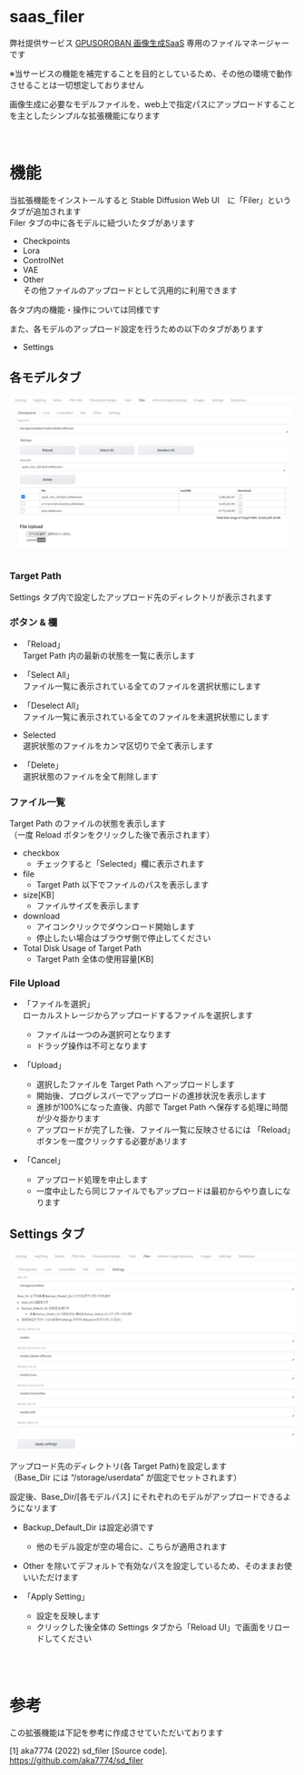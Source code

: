 # saas_filer
弊社提供サービス [GPUSOROBAN 画像生成SaaS](https://imagegen.highreso.jp/) 専用のファイルマネージャーです

※当サービスの機能を補完することを目的としているため、その他の環境で動作させることは一切想定しておりません

画像生成に必要なモデルファイルを、web上で指定パスにアップロードすることを主としたシンプルな拡張機能になります

<br>

# 機能

当拡張機能をインストールすると Stable Diffusion Web UI　に「Filer」というタブが追加されます  
Filer タブの中に各モデルに紐づいたタブがあリます  
- Checkpoints
- Lora
- ControlNet
- VAE
- Other  
その他ファイルのアップロードとして汎用的に利用できます

各タブ内の機能・操作については同様です

また、各モデルのアップロード設定を行うための以下のタブがあります
- Settings


## 各モデルタブ

![Checkpoints tab](image/Checkpoints.png)

### Target Path  
Settings タブ内で設定したアップロード先のディレクトリが表示されます

### ボタン & 欄

- 「Reload」  
Target Path 内の最新の状態を一覧に表示します

- 「Select All」  
ファイル一覧に表示されている全てのファイルを選択状態にします

- 「Deselect All」  
ファイル一覧に表示されている全てのファイルを未選択状態にします

- Selected  
選択状態のファイルをカンマ区切りで全て表示します

- 「Delete」  
選択状態のファイルを全て削除します

### ファイル一覧
Target Path のファイルの状態を表示します  
（一度 Reload ボタンをクリックした後で表示されます）

  - checkbox
    - チェックすると「Selected」欄に表示されます
  - file
    - Target Path 以下でファイルのパスを表示します
  - size[KB]
    - ファイルサイズを表示します
  - download
    - アイコンクリックでダウンロード開始します
    - 停止したい場合はブラウザ側で停止してください
  - Total Disk Usage of Target Path
    - Target Path 全体の使用容量[KB]

### File Upload
- 「ファイルを選択」  
ローカルストレージからアップロードするファイルを選択します
  - ファイルは一つのみ選択可となります
  - ドラッグ操作は不可となります

- 「Upload」
  - 選択したファイルを Target Path へアップロードします  
  - 開始後、プログレスバーでアップロードの進捗状況を表示します  
  - 進捗が100%になった直後、内部で Target Path へ保存する処理に時間が少々掛かります  
  - アップロードが完了した後、ファイル一覧に反映させるには 「Reload」ボタンを一度クリックする必要があリます

- 「Cancel」
  - アップロード処理を中止します
  - 一度中止したら同じファイルでもアップロードは最初からやり直しになります

## Settings タブ

![Settings tab](image/Settings.png)

アップロード先のディレクトリ(各 Target Path)を設定します  
（Base_Dir には “/storage/userdata” が固定でセットされます）  

設定後、Base_Dir/[各モデルパス] にそれぞれのモデルがアップロードできるようになリます

- Backup_Default_Dir は設定必須です
  - 他のモデル設定が空の場合に、こちらが適用されます
- Other を除いてデフォルトで有効なパスを設定しているため、そのままお使いいただけます

- 「Apply Setting」  
  - 設定を反映します  
  - クリックした後全体の Settings タブから「Reload UI」で画面をリロードしてください

<br><br>

# 参考
この拡張機能は下記を参考に作成させていただいております

[1] aka7774 (2022) sd_filer [Source code].  
https://github.com/aka7774/sd_filer
